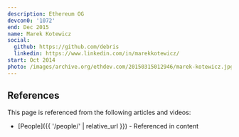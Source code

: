```yaml
---
description: Ethereum OG
devcon0: '1072'
end: Dec 2015
name: Marek Kotewicz
social:
  github: https://github.com/debris
  linkedin: https://www.linkedin.com/in/marekkotewicz/
start: Oct 2014
photo: /images/archive.org/ethdev.com/20150315012946/marek-kotewicz.jpg
---
```



## References

This page is referenced from the following articles and videos:

- [People]({{ '/people/' | relative_url }}) - Referenced in content